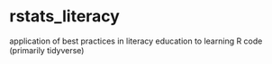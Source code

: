 # rstats_literacy
application of best practices in literacy education to learning R code (primarily tidyverse)
